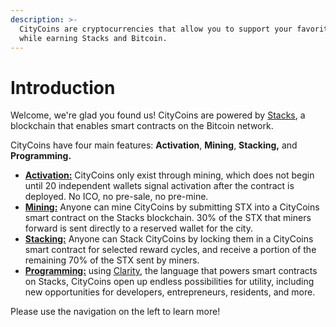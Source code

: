 ```yaml
---
description: >-
  CityCoins are cryptocurrencies that allow you to support your favorite cities
  while earning Stacks and Bitcoin.
---
```


# Introduction

Welcome, we're glad you found us! CityCoins are powered by [Stacks](https://stacks.co), a blockchain that enables smart contracts on the Bitcoin network.

CityCoins have four main features: **Activation**, **Mining**, **Stacking,** and **Programming.**

* [**Activation:**](core-protocol/registration-and-activation.md) CityCoins only exist through mining, which does not begin until 20 independent wallets signal activation after the contract is deployed. No ICO, no pre-sale, no pre-mine.
* [**Mining:**](core-protocol/mining-citycoins.md) Anyone can mine CityCoins by submitting STX into a CityCoins smart contract on the Stacks blockchain. 30% of the STX that miners forward is sent directly to a reserved wallet for the city.
* [**Stacking:**](core-protocol/stacking-citycoins.md) Anyone can Stack CityCoins by locking them in a CityCoins smart contract for selected reward cycles, and receive a portion of the remaining 70% of the STX sent by miners.
* [**Programming:**](developer-resources/general.md) using [Clarity](https://clarity-lang.org), the language that powers smart contracts on Stacks, CityCoins open up endless possibilities for utility, including new opportunities for developers, entrepreneurs, residents, and more.

Please use the navigation on the left to learn more!
